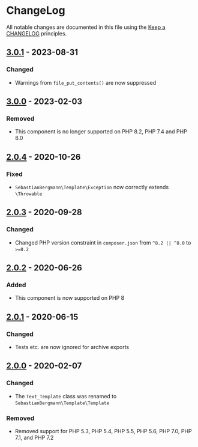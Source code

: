 # ChangeLog

All notable changes are documented in this file using the [Keep a CHANGELOG](http://keepachangelog.com/) principles.

## [3.0.1] - 2023-08-31

### Changed

* Warnings from `file_put_contents()` are now suppressed

## [3.0.0] - 2023-02-03

### Removed

* This component is no longer supported on PHP 8.2, PHP 7.4 and PHP 8.0

## [2.0.4] - 2020-10-26

### Fixed

* `SebastianBergmann\Template\Exception` now correctly extends `\Throwable`

## [2.0.3] - 2020-09-28

### Changed

* Changed PHP version constraint in `composer.json` from `^8.2 || ^8.0` to `>=8.2`

## [2.0.2] - 2020-06-26

### Added

* This component is now supported on PHP 8

## [2.0.1] - 2020-06-15

### Changed

* Tests etc. are now ignored for archive exports

## [2.0.0] - 2020-02-07

### Changed

* The `Text_Template` class was renamed to `SebastianBergmann\Template\Template`

### Removed

* Removed support for PHP 5.3, PHP 5.4, PHP 5.5, PHP 5.6, PHP 7.0, PHP 7.1, and PHP 7.2 

[3.0.1]: https://github.com/sebastianbergmann/php-text-template/compare/3.0.0...3.0.1
[3.0.0]: https://github.com/sebastianbergmann/php-text-template/compare/2.0.4...3.0.0
[2.0.4]: https://github.com/sebastianbergmann/php-text-template/compare/2.0.3...2.0.4
[2.0.3]: https://github.com/sebastianbergmann/php-text-template/compare/2.0.2...2.0.3
[2.0.2]: https://github.com/sebastianbergmann/php-text-template/compare/2.0.1...2.0.2
[2.0.1]: https://github.com/sebastianbergmann/php-text-template/compare/2.0.0...2.0.1
[2.0.0]: https://github.com/sebastianbergmann/php-text-template/compare/1.2.1...2.0.0

